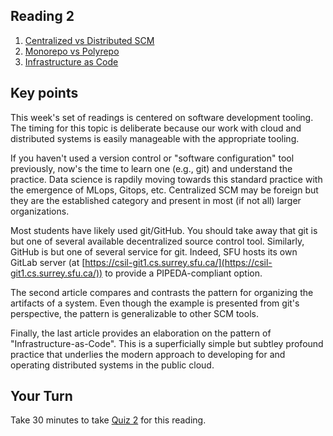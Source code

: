 ## Reading 2
1. [Centralized vs Distributed SCM](https://web.archive.org/web/20190707165914/https://www.drdobbs.com/architecture-and-design/centralized-vs-distributed-scm/231600666)
2. [Monorepo vs Polyrepo](https://github.com/joelparkerhenderson/monorepo-vs-polyrepo)
3. [Infrastructure as Code](https://martinfowler.com/bliki/InfrastructureAsCode.html)

## Key points

   This week's set of readings is centered on software development tooling. The timing for this topic is deliberate because our work with cloud and distributed systems is easily manageable with the appropriate tooling.

   If you haven't used a version control or "software configuration" tool previously, now's the time to learn one (e.g., git) and understand the practice. Data science is rapdily moving towards this standard practice with the emergence of MLops, Gitops, etc. Centralized SCM may be foreign but they are the established category and present in most (if not all) larger organizations. 
   
   Most students have likely used git/GitHub. You should take away that git is but one of several available decentralized source control tool. Similarly, GitHub is but one of several service for git. Indeed, SFU hosts its own GitLab server (at [https://csil-git1.cs.surrey.sfu.ca/](https://csil-git1.cs.surrey.sfu.ca/)) to provide a PIPEDA-compliant option.  
   
   The second article compares and contrasts the pattern for organizing the artifacts of a system. Even though the example is presented from git's perspective, the pattern is generalizable to other SCM tools. 
   
   Finally, the last article provides an elaboration on the pattern of "Infrastructure-as-Code". This is a superficially simple but subtley profound practice that underlies the modern approach to developing for and operating distributed systems in the public cloud.


## Your Turn

   Take 30 minutes to take [Quiz 2](https://coursys.sfu.ca/2022sp-cmpt-756-g1/+r2/) for this reading. 
